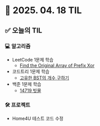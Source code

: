# 📅 2025. 04. 18 TIL

## ✅ 오늘의 TIL

### 💻 알고리즘

- LeetCode 1문제 학습  
  - [Find the Original Array of Prefix Xor](https://leetcode.com/problems/find-the-original-array-of-prefix-xor/)
- 코드트리 1문제 학습  
  - [고유한 BST의 개수 구하기](https://www.codetree.ai/ko/trails/complete/curated-cards/challenge-number-of-unique-bst)
- 백준 1문제 학습  
  - [14719 빗물](https://www.acmicpc.net/problem/14719)

### 🛠 프로젝트

- Home4U 테스트 코드 수정
